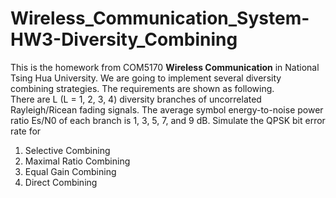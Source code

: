 # Wireless_Communication_System-HW3-Diversity_Combining
This is the homework from COM5170 **Wireless Communication** in National Tsing Hua University. We are going to implement several diversity combining strategies. The requirements are shown as following. </br>
There are L (L = 1, 2, 3, 4) diversity branches of uncorrelated Rayleigh/Ricean fading signals. The average symbol energy-to-noise power ratio Es/N0 of each branch is 1, 3, 5, 7, and 9 dB. Simulate the QPSK bit error rate for
1. Selective Combining
2. Maximal Ratio Combining
3. Equal Gain Combining
4. Direct Combining
